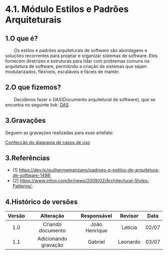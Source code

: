 # 4.1. Módulo Estilos e Padrões Arquiteturais

## 1.O que é?

&emsp;&emsp;Os estilos e padrões arquiteturais de software são abordagens e soluções recorrentes para projetar e organizar sistemas de software. Eles fornecem diretrizes e estruturas para lidar com problemas comuns na arquitetura de software, permitindo a criação de sistemas que sejam modularizados, flexíveis, escaláveis e fáceis de manter.

## 2.O que fizemos?

&emsp;&emsp;Decidimos fazer o DAS(Documento arquitetural de software), que se encontra no seguinte link: [DAS](ArquiteturaReutilizacao/4.1.1.DAS.md)

## 3.Gravações

Seguem as gravações realizadas para esse artefato:

[Confecção do diagrama de casos de uso](https://youtu.be/z1brNwAtAZE)

## 3.Referências

- [1] https://dev.to/guilhermemanzano/padroes-e-estilos-de-arquitetura-de-software-1498;
- [2] https://www.infoq.com/br/news/2009/02/Architectural-Styles-Patterns/;

## 4.Histórico de versões

| Versão |     Alteração     |  Responsável  | Revisor | Data  |
| :----: | :---------------: | :-----------: | :-----: | :---: |
|  1.0   | Criando documento | João Henrique | Letícia | 02/07 |
|  1.1   | Adicionando gravação | Gabriel | Leonardo   | 03/07 |
